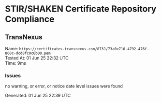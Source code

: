 # STIR/SHAKEN Certificate Repository Compliance

## TransNexus

Name: `https://certificates.transnexus.com/873J/73a0e710-4792-476f-860c-dcd8fc0c6b00.pem`\
Tested At: 01 Jun 25 22:32 UTC\
Time: 9ms

### Issues

no warning, or error, or notice date level issues were found

Generated: 01 Jun 25 22:39 UTC